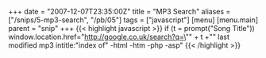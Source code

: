 +++
date = "2007-12-07T23:35:00Z"
title = "MP3 Search"
aliases = ["/snips/5-mp3-search", "/pb/05"]
tags = ["javascript"]
[menu]
  [menu.main]
    parent = "snip"
+++
{{< highlight javascript >}}
if (t = prompt("Song Title"))
    window.location.href="http://google.co.uk/search?q=\"" + t +"\" last modified mp3 intitle:\"index of\" -html -htm -php -asp"
{{< /highlight >}}
